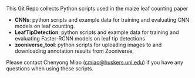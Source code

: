 This Git Repo collects Python scripts used in the maize leaf counting paper

- **CNNs**: python scripts and example data for training and evaluating CNN models on leaf counting.
- **LeafTipDetection**: python scripts and example data for training and evaluating Faster-RCNN models on leaf tip detections
- **zooniverse_tool**: python scripts for uploading images to and downloading annotation results from Zooniverse. 

Please contact Chenyong Miao (cmiao@huskers.unl.edu) if you have any questions when using these scripts. 
